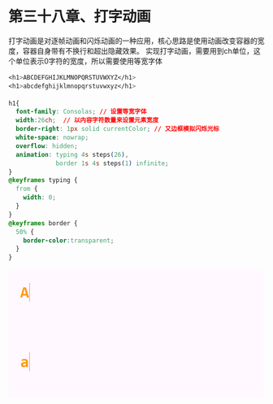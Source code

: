 # 第三十八章、打字动画
打字动画是对逐帧动画和闪烁动画的一种应用，核心思路是使用动画改变容器的宽度，容器自身带有不换行和超出隐藏效果。
实现打字动画，需要用到ch单位，这个单位表示0字符的宽度，所以需要使用等宽字体
```css
<h1>ABCDEFGHIJKLMNOPQRSTUVWXYZ</h1>
<h1>abcdefghijklmnopqrstuvwxyz</h1>

h1{
  font-family: Consolas; // 设置等宽字体
  width:26ch;  // 以内容字符数量来设置元素宽度
  border-right: 1px solid currentColor; // 又边框模拟闪烁光标
  white-space: nowrap;
  overflow: hidden;
  animation: typing 4s steps(26),
             border 1s 4s steps(1) infinite;
}
@keyframes typing {
  from {
    width: 0;
  }
}
@keyframes border {
  50% {
    border-color:transparent;
  }
}
```
<div align=center><img src="../../img/css-secret/38/1.gif"></div>  

